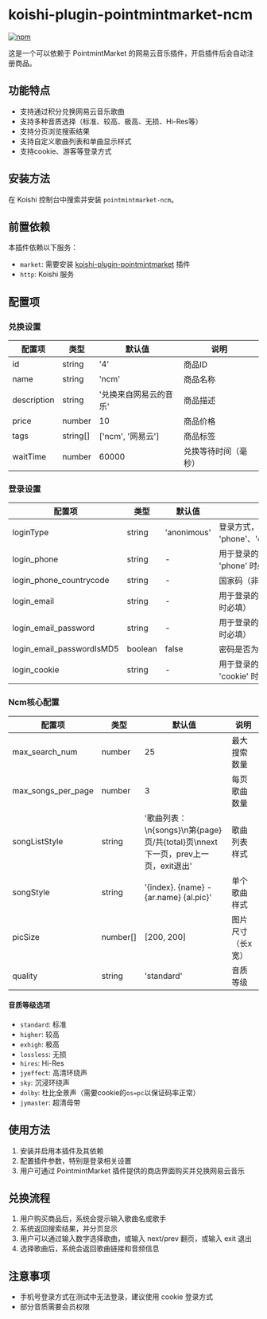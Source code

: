 # koishi-plugin-pointmintmarket-ncm

[![npm](https://img.shields.io/npm/v/koishi-plugin-pointmintmarket-ncm?style=flat-square)](https://www.npmjs.com/package/koishi-plugin-pointmintmarket-ncm)

这是一个可以依赖于 PointmintMarket 的网易云音乐插件，开启插件后会自动注册商品。

## 功能特点

- 支持通过积分兑换网易云音乐歌曲
- 支持多种音质选择（标准、较高、极高、无损、Hi-Res等）
- 支持分页浏览搜索结果
- 支持自定义歌曲列表和单曲显示样式
- 支持cookie、游客等登录方式

## 安装方法

在 Koishi 控制台中搜索并安装 `pointmintmarket-ncm`。

## 前置依赖

本插件依赖以下服务：
- `market`: 需要安装 [koishi-plugin-pointmintmarket](https://www.npmjs.com/package/koishi-plugin-pointmintmarket) 插件
- `http`: Koishi 服务

## 配置项

### 兑换设置

| 配置项 | 类型 | 默认值 | 说明 |
|-------|------|-------|------|
| id | string | '4' | 商品ID |
| name | string | 'ncm' | 商品名称 |
| description | string | '兑换来自网易云的音乐' | 商品描述 |
| price | number | 10 | 商品价格 |
| tags | string[] | ['ncm', '网易云'] | 商品标签 |
| waitTime | number | 60000 | 兑换等待时间（毫秒） |

### 登录设置

| 配置项 | 类型 | 默认值 | 说明 |
|-------|------|-------|------|
| loginType | string | 'anonimous' | 登录方式，支持 'phone'、'email'、'cookie'、'anonimous' |
| login_phone | string | - | 用于登录的手机号（当 loginType 为 'phone' 时必填） |
| login_phone_countrycode | string | - | 国家码（非必填） |
| login_email | string | - | 用于登录的邮箱（当 loginType 为 'email' 时必填） |
| login_email_password | string | - | 用于登录的密码（当 loginType 为 'email' 时必填） |
| login_email_passwordIsMD5 | boolean | false | 密码是否为MD5加密 |
| login_cookie | string | - | 用于登录的cookie（当 loginType 为 'cookie' 时必填） |

### Ncm核心配置

| 配置项 | 类型 | 默认值 | 说明 |
|-------|------|-------|------|
| max_search_num | number | 25 | 最大搜索数量 |
| max_songs_per_page | number | 3 | 每页歌曲数量 |
| songListStyle | string | '歌曲列表：\n{songs}\n第{page}页/共{total}页\nnext下一页，prev上一页，exit退出' | 歌曲列表样式 |
| songStyle | string | '{index}. {name} - {ar.name} {al.pic}' | 单个歌曲样式 |
| picSize | number[] | [200, 200] | 图片尺寸（长x宽） |
| quality | string | 'standard' | 音质等级 |

#### 音质等级选项

- `standard`: 标准
- `higher`: 较高
- `exhigh`: 极高
- `lossless`: 无损
- `hires`: Hi-Res
- `jyeffect`: 高清环绕声
- `sky`: 沉浸环绕声
- `dolby`: 杜比全景声（需要cookie的`os=pc`以保证码率正常）
- `jymaster`: 超清母带

## 使用方法

1. 安装并启用本插件及其依赖
2. 配置插件参数，特别是登录相关设置
3. 用户可通过 PointmintMarket 插件提供的商店界面购买并兑换网易云音乐

## 兑换流程

1. 用户购买商品后，系统会提示输入歌曲名或歌手
2. 系统返回搜索结果，并分页显示
3. 用户可以通过输入数字选择歌曲，或输入 next/prev 翻页，或输入 exit 退出
4. 选择歌曲后，系统会返回歌曲链接和音频信息

## 注意事项

- 手机号登录方式在测试中无法登录，建议使用 cookie 登录方式
- 部分音质需要会员权限

